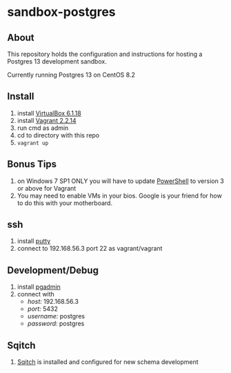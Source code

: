 # sandbox-postgres

## About

This repository holds the configuration and instructions for hosting a Postgres 13 development sandbox.

Currently running Postgres 13 on CentOS 8.2

## Install

1. install [VirtualBox 6.1.18](https://www.virtualbox.org/)
2. install [Vagrant 2.2.14](https://www.vagrantup.com/)
3. run cmd as admin
4. cd to directory with this repo
5. `vagrant up`

## Bonus Tips

1. on Windows 7 SP1 ONLY you will have to update [PowerShell](https://docs.microsoft.com/en-us/powershell/scripting/setup/installing-windows-powershell?view=powershell-6) to version 3 or above for Vagrant
2. You may need to enable VMs in your bios. Google is your friend for how to do this with your motherboard.

## ssh

1. install [putty](https://www.putty.org/)
2. connect to 192.168.56.3 port 22 as vagrant/vagrant

## Development/Debug

1. install [pgadmin](https://www.pgadmin.org/)
2. connect with
	- *host:* 192.168.56.3
	- *port:* 5432
	- *username:* postgres
	- *password:* postgres

## Sqitch

1. [Sqitch](http://sqitch.org/) is installed and configured for new schema development
